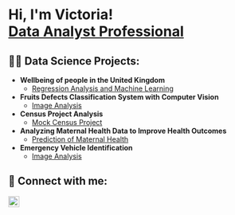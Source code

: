 <h1>Hi, I'm Victoria! <br/><a href=https://www.linkedin.com/in/victoria-joseph-aa802922b/)/">Data Analyst Professional</a>

<h2>👨‍💻 Data Science Projects:</h2>

- <b>Wellbeing of people in the United Kingdom </b>
  - [Regression Analysis and Machine Learning](https://github.com/Vicky-monioluwa/Wellbeing_of_people_in_United_Kingdom)
- <b>Fruits Defects Classification System with Computer Vision</b>
  - [Image Analysis](https://github.com/Vicky-monioluwa/Fruits_defect_classification) <b><i></b></i>
- <b>Census Project Analysis </b>
  - [Mock Census Project](https://github.com/Vicky-monioluwa/Census_analysis)
- <b>Analyzing Maternal Health Data to Improve Health Outcomes</b>
  - [Prediction of Maternal Health](https://github.com/Vicky-monioluwa/Maternal_Health_Prediction)
- <b>Emergency Vehicle Identification</b>
  - [Image Analysis](https://github.com/Vicky-monioluwa/Emergency_Vehicle_Identification)

<h2> 🤳 Connect with me:</h2>


[<img align="left" alt="Vicky-monioluwa | LinkedIn" width="22px" src="https://cdn.jsdelivr.net/npm/simple-icons@v3/icons/linkedin.svg" />][linkedin]

[linkedin]: https://www.linkedin.com/in/victoria-joseph-aa802922b/


